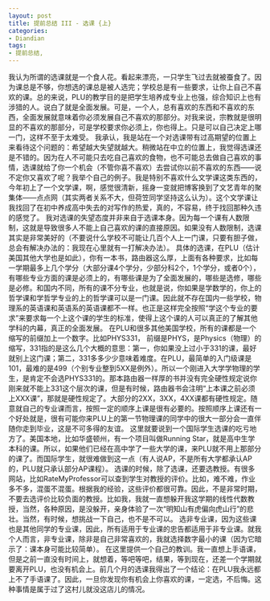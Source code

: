 ```yaml
---
layout: post
title: 提前总结 III - 选课 {上}
categories:
- Diandian
tags:
- 提前总结, 
---
```

我认为所谓的选课就是一个食人花。看起来漂亮，一只学生飞过去就被蚕食了。因为课总是不够，你想选的课总是被人选完；学校总是有一些要求，让你上自己不喜欢的课。总的来说，PLU的教学目的是把学生培养成专业上也强，综合知识上也有涉猎的人。说白了就是全面发展。可是，一个人，总有喜欢的东西和不喜欢的东西，全面发展就意味着你必须发展自己不喜欢的那部分。对我来说，宗教就是很明显的不喜欢的那部分，可是学校要求你必须上，你也得上。只是可以自己决定上哪一门，这样不至于太难受。 我承认，我是站在一个对选课带有过高期望的位置上来看待这个问题的：希望越大失望就越大。稍微站在中立的位置上，我觉得选课还是不错的。因为在人不可能只去吃自己喜欢的食物，也不可能总去做自己喜欢的事情，选课就给了你一个机会（不管你喜不喜欢）去尝试你以前不喜欢的东西——说不定你又喜欢了呢？我举个自己的例子。我是特别不喜欢什么文学课这类东西的，今年初上了一个文学课，啊，感觉很清新，摇身一变就把博客换到了文艺青年的聚集体——点点网（其实两者关系不大，但荷笠同学坚持这么认为）。这个文学课让我找回了在初中养成高中失去的对写作的热爱，真的，不容易，终于找回那种久违的感觉了。 我对选课的失望态度并非来自于选课本身。因为每一个课有人数限制，这就是导致很多人不能上自己喜欢的课的直接原因。如果没有人数限制，选课其实是非常美好的（不要说什么学校不可能让几百个人上一门课，只要有胆子做，总会有解决办法的：我现在心里就有一打解决办法）。 具体的选课，在PLU（估计美国其他大学也是如此），你有一本书，路由器这么厚，上面有各种要求，比如每一学期最多上几个学分（大部分课4个学分，少部分科2个，1个学分，或者0个），有哪些专业方面的课是必须上的，有哪些课是为了全面发展的，哪些是选修，哪些是必修。和国内不同，所有的课不分专业，也就是说，你如果是学数学的，你上的哲学课和学哲学专业的上的哲学课可以是一门课。因此就不存在国内一些学校，物理系的英语课和英语系的英语课都不一样。也正是这样完全按照“学这个专业的要求”来要求每一个上这个课的学生的标准，使得上这个课的人可以真正的了解其他学科的内幕，真正的全面发展。 在PLU和很多其他美国学校，所有的课都是一个缩写的前缀加上一个数字。比如PHYS331， 前缀是PHYS，是Physics（物理）的缩写，331指的是这么几个大概的意思：第一，你如果没上过小于331的课，最好就别上这门课；第二，331多多少少意味着难度。在PLU，最简单的入门级课是101，最难的是499（个别专业整到5XX是例外）。所以一个刚进入大学学物理的学生，是肯定不会选PHYS331的。那本路由器一样厚的书并没有完全硬性规定说你刚来就不能上331这个层次的课，但是有时候，路由器书会注明“上本课之前必须上XXX课”，那就是硬性规定了。大部分的2XX，3XX，4XX课都有硬性规定。随意就自己的专业课而言，按照一定的顺序上课是很有必要的。按照顺序上课还有一个好处就是，很有可能你来PLU上的第一节物理课的同学中的很大一部分会一直伴随你走到毕业，这是不可多得的友谊。 这里就要说到一个国际学生选课的吃亏地方了。美国本地，比如华盛顿州，有一个项目叫做Running Star，就是高中生学本科的课。所以，如果他们已经在高中学了一些大学的课，来PLU就不用上那部分的课了。而国际学生，就很难做到这一点（有人说AP，不是所有大学都承认AP的，PLU就只承认部分AP课程）。 选课的时候，除了选课，还要选教授。有很多网站，比如RateMyProfessor可以查到学生对教授的评价。比如，难不难，作业多不多，混蛋不混蛋。根据我的经验，这些评价都很可靠。因此，不是非常时期，不要去选评价比较负面的教授。比如我，我就一直想躲开我这学期的线性代数教授，当然，各种原因，是没躲开，亲身体验了一次“明知山有虎偏向虎山行”的悲壮。当然，有时候，想挑战一下自己，也不是不可以。 选非专业课，因为这些课也是其他同学的专业课，因此，所有适用于专业课的忠告都适用于非专业课。就我个人而言，非专业课，除非是自己非常喜欢的，我就选择数字最小的课（因为它暗示了：课本身可能比较简单）。 在这里提供一个自己的教训。我一直想上手语课，但是之前一直没有时间上，就想着，等吧等吧，结果，等到现在，还差一个学期就要离开PLU，也没有机会上。前几个月的选课我得出了一个结论：在PLU我永远都上不了手语课了。因此，一旦你发现你有机会上你喜欢的课，一定选，不后悔。这种事情是属于过了这村儿就没这店儿的情况。